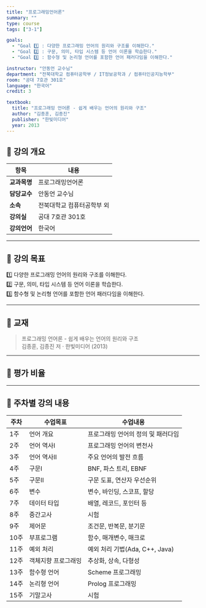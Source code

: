 ```yaml
---
title: "프로그래밍언어론"
summary: ""
type: course
tags: ["3-1"]

goals:
  - "Goal 1️⃣ : 다양한 프로그래밍 언어의 원리와 구조를 이해한다."
  - "Goal 2️⃣ : 구문, 의미, 타입 시스템 등 언어 이론을 학습한다."
  - "Goal 3️⃣ : 함수형 및 논리형 언어를 포함한 언어 패러다임을 이해한다."

instructor: "안동언 교수님"
department: "전북대학교 컴퓨터공학부 / IT정보공학과 / 컴퓨터인공지능학부"
room: "공대 7호관 301호"
language: "한국어"
credit: 3

textbook:
  title: "프로그래밍 언어론 - 쉽게 배우는 언어의 원리와 구조"
  author: "김종훈, 김종진"
  publisher: "한빛미디어"
  year: 2013
---
```


<!--more-->

## 📘 강의 개요

| 항목 | 내용 |
|------|------|
| **교과목명** | 프로그래밍언어론 |
| **담당교수** | 안동언 교수님 |
| **소속** | 전북대학교 컴퓨터공학부 외 |
| **강의실** | 공대 7호관 301호 |
| **강의언어** | 한국어 |

---

## 🎯 강의 목표

1️⃣ 다양한 프로그래밍 언어의 원리와 구조를 이해한다.  
2️⃣ 구문, 의미, 타입 시스템 등 언어 이론을 학습한다.  
3️⃣ 함수형 및 논리형 언어를 포함한 언어 패러다임을 이해한다.

---

## 📖 교재

> 프로그래밍 언어론 - 쉽게 배우는 언어의 원리와 구조  
> 김종훈, 김종진 저 · 한빛미디어 (2013)

---

## 🧮 평가 비율

<canvas id="evaluationChart4" width="400" height="400"></canvas>
<script src="https://cdn.jsdelivr.net/npm/chart.js"></script>
<script>
const ctx4 = document.getElementById('evaluationChart4');
new Chart(ctx4, {
  type: 'pie',
  data: {
    labels: ['중간고사', '기말고사', '출석', '과제', '발표', '태도'],
    datasets: [{
      data: [30, 30, 10, 20, 5, 5],
      backgroundColor: ['#9ad0f5', '#ffb7b2', '#ffdac1', '#b5ead7', '#c7ceea', '#f6a5c0'],
      borderColor: '#222',
      borderWidth: 2
    }]
  },
  options: { plugins: { legend: { position: 'bottom' } } }
});
</script>

---

## 📆 주차별 강의 내용

| 주차 | 수업목표 | 수업내용 |
|------|-----------|-----------|
| 1주 | 언어 개요 | 프로그래밍 언어의 정의 및 패러다임 |
| 2주 | 언어 역사Ⅰ | 프로그래밍 언어의 변천사 |
| 3주 | 언어 역사Ⅱ | 주요 언어의 발전 흐름 |
| 4주 | 구문Ⅰ | BNF, 파스 트리, EBNF |
| 5주 | 구문Ⅱ | 구문 도표, 연산자 우선순위 |
| 6주 | 변수 | 변수, 바인딩, 스코프, 할당 |
| 7주 | 데이터 타입 | 배열, 레코드, 포인터 등 |
| 8주 | 중간고사 | 시험 |
| 9주 | 제어문 | 조건문, 반복문, 분기문 |
| 10주 | 부프로그램 | 함수, 매개변수, 매크로 |
| 11주 | 예외 처리 | 예외 처리 기법(Ada, C++, Java) |
| 12주 | 객체지향 프로그래밍 | 추상화, 상속, 다형성 |
| 13주 | 함수형 언어 | Scheme 프로그래밍 |
| 14주 | 논리형 언어 | Prolog 프로그래밍 |
| 15주 | 기말고사 | 시험 |
